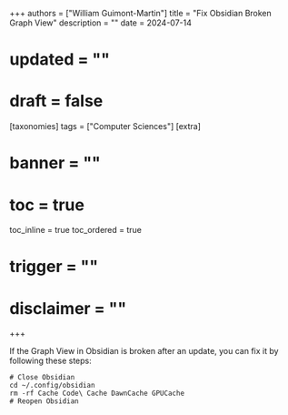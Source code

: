 +++
authors = ["William Guimont-Martin"]
title = "Fix Obsidian Broken Graph View"
description = ""
date = 2024-07-14
# updated = ""
# draft = false
[taxonomies]
tags = ["Computer Sciences"]
[extra]
# banner = ""
# toc = true
toc_inline = true
toc_ordered = true
# trigger = ""
# disclaimer = ""
+++

If the Graph View in Obsidian is broken after an update, you can fix it by following these steps:

```shell
# Close Obsidian
cd ~/.config/obsidian
rm -rf Cache Code\ Cache DawnCache GPUCache
# Reopen Obsidian
```